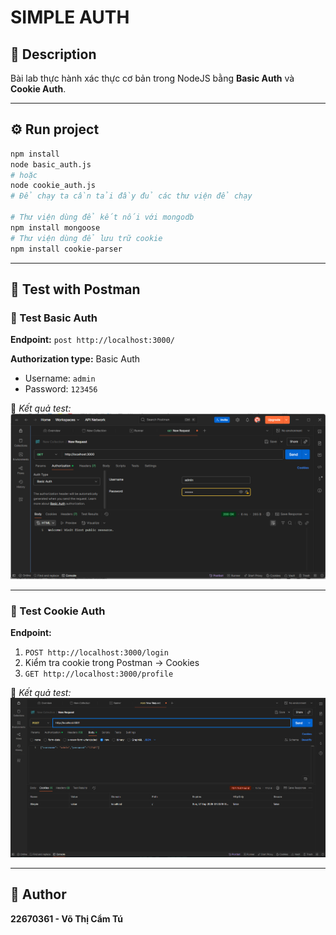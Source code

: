 # SIMPLE AUTH

## 🧩 Description
Bài lab thực hành xác thực cơ bản trong NodeJS bằng **Basic Auth** và **Cookie Auth**.

---

## ⚙️ Run project
```bash
npm install
node basic_auth.js
# hoặc
node cookie_auth.js
# Để chạy ta cần tải đầy đủ các thư viện để chạy

# Thư viện dùng để kết nối với mongodb
npm install mongoose
# Thư viện dùng để lưu trữ cookie
npm install cookie-parser
```

---

## 🧪 Test with Postman

### 🔹 Test Basic Auth
**Endpoint:** `post http://localhost:3000/`

**Authorization type:** Basic Auth  
- Username: `admin`  
- Password: `123456`

📸 *Kết quả test:*  
![Basic Auth Result](public/results/basic_auth.png)

---

### 🔹 Test Cookie Auth
**Endpoint:**  
1. `POST http://localhost:3000/login`  
2. Kiểm tra cookie trong Postman → Cookies  
3. `GET http://localhost:3000/profile`

📸 *Kết quả test:*  
![Cookie Auth Result](public/results/cookie_auth.png)

---

## 📘 Author
**22670361 - Võ Thị Cẩm Tú**
